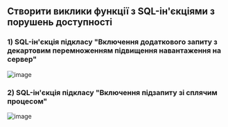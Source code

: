## Створити виклики функції з SQL-ін'єкціями з порушень доступності

### 1) SQL-ін'єкція підкласу "Включення додаткового запиту з декартовим  перемноженням підвищення навантаження на сервер"

![image](https://github.com/oleksandrblazhko/ai-192-tarasenko/assets/81381951/6cf357c7-0f98-4431-900b-689f5324b0e2)

### 2) SQL-ін'єкція підкласу "Включення підзапиту зі сплячим процесом"

![image](https://github.com/oleksandrblazhko/ai-192-tarasenko/assets/81381951/900546b1-3e9d-46dc-bb43-55e542d02466)
